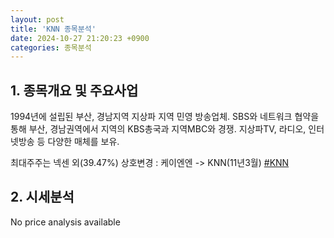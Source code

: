 ```yaml
---
layout: post
title: 'KNN 종목분석'
date: 2024-10-27 21:20:23 +0900
categories: 종목분석
---
```


## 1. 종목개요 및 주요사업

1994년에 설립된 부산, 경남지역 지상파 지역 민영 방송업체. SBS와 네트워크 협약을 통해 부산, 경남권역에서 지역의 KBS총국과 지역MBC와 경쟁. 지상파TV, 라디오, 인터넷방송 등 다양한 매체를 보유.

최대주주는 넥센 외(39.47%) 상호변경 : 케이엔엔 -> KNN(11년3월)
[#KNN](#)

## 2. 시세분석

No price analysis available
